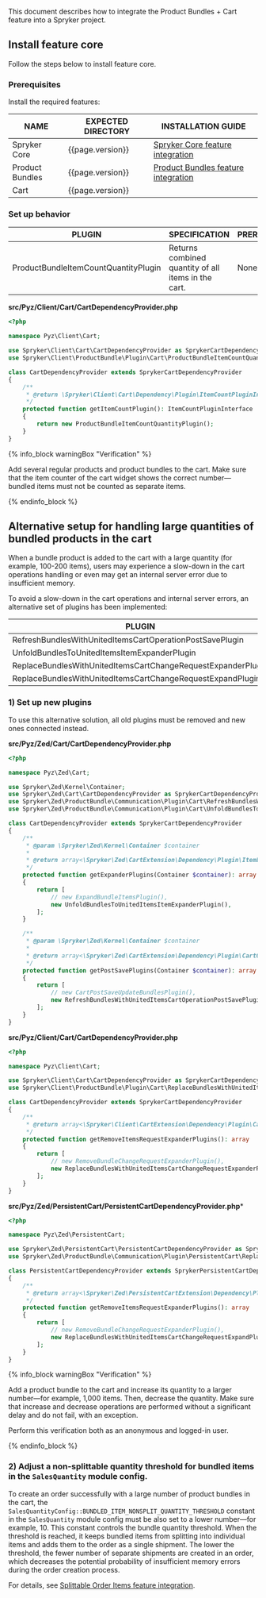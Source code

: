 

This document describes how to integrate the Product Bundles + Cart feature into a Spryker project.

## Install feature core

Follow the steps below to install feature core.

### Prerequisites

Install the required features:

| NAME | EXPECTED DIRECTORY | INSTALLATION GUIDE |
| --- | --- | --- |
| Spryker Core | {{page.version}} | [Spryker Core feature integration](/docs/scos/dev/feature-integration-guides/{{page.version}}/spryker-core-feature-integration.html)|
| Product Bundles | {{page.version}} | [Product Bundles feature integration](/docs/scos/dev/feature-integration-guides/{{page.version}}/product-bundles-feature-integration.html)|
| Cart | {{page.version}} | |


### Set up behavior

| PLUGIN | SPECIFICATION | PREREQUISITES | NAMESPACE |
| --- | --- | --- | --- |
| ProductBundleItemCountQuantityPlugin | Returns combined quantity of all items in the cart. | None | Spryker\Client\ProductBundle\Plugin\Cart |

**src/Pyz/Client/Cart/CartDependencyProvider.php**

```php
<?php

namespace Pyz\Client\Cart;

use Spryker\Client\Cart\CartDependencyProvider as SprykerCartDependencyProvider;
use Spryker\Client\ProductBundle\Plugin\Cart\ProductBundleItemCountQuantityPlugin;

class CartDependencyProvider extends SprykerCartDependencyProvider
{
    /**
     * @return \Spryker\Client\Cart\Dependency\Plugin\ItemCountPluginInterface
     */
    protected function getItemCountPlugin(): ItemCountPluginInterface
    {
        return new ProductBundleItemCountQuantityPlugin();
    }
}
```

{% info_block warningBox "Verification" %}

Add several regular products and product bundles to the cart.
Make sure that the item counter of the cart widget shows the correct number—bundled items must not be counted as separate items.

{% endinfo_block %}

## Alternative setup for handling large quantities of bundled products in the cart

When a bundle product is added to the cart with a large quantity (for example, 100-200 items), users may
experience a slow-down in the cart operations handling or even may get an internal server error due to insufficient memory.

To avoid a slow-down in the cart operations and internal server errors, an alternative set of plugins has been implemented:

| PLUGIN                                                       | ALTERNATIVE FOR                         | NAMESPACE                                                     |
|--------------------------------------------------------------|-----------------------------------------|---------------------------------------------------------------|
| RefreshBundlesWithUnitedItemsCartOperationPostSavePlugin     | CartPostSaveUpdateBundlesPlugin         | Spryker\Zed\ProductBundle\Communication\Plugin\Cart           |
| UnfoldBundlesToUnitedItemsItemExpanderPlugin                 | ExpandBundleItemsPlugin                 | Spryker\Zed\ProductBundle\Communication\Plugin\Cart           |
| ReplaceBundlesWithUnitedItemsCartChangeRequestExpanderPlugin | RemoveBundleChangeRequestExpanderPlugin | Spryker\Client\ProductBundle\Plugin\Cart                      |
| ReplaceBundlesWithUnitedItemsCartChangeRequestExpandPlugin   | RemoveBundleChangeRequestExpanderPlugin | Spryker\Zed\ProductBundle\Communication\Plugin\PersistentCart |

### 1) Set up new plugins

To use this alternative solution, all old plugins must be removed and new ones connected instead.

**src/Pyz/Zed/Cart/CartDependencyProvider.php**

```php
<?php

namespace Pyz\Zed\Cart;

use Spryker\Zed\Kernel\Container;
use Spryker\Zed\Cart\CartDependencyProvider as SprykerCartDependencyProvider;
use Spryker\Zed\ProductBundle\Communication\Plugin\Cart\RefreshBundlesWithUnitedItemsCartOperationPostSavePlugin;
use Spryker\Zed\ProductBundle\Communication\Plugin\Cart\UnfoldBundlesToUnitedItemsItemExpanderPlugin;

class CartDependencyProvider extends SprykerCartDependencyProvider
{
    /**
     * @param \Spryker\Zed\Kernel\Container $container
     *
     * @return array<\Spryker\Zed\CartExtension\Dependency\Plugin\ItemExpanderPluginInterface>
     */
    protected function getExpanderPlugins(Container $container): array
    {
        return [
            // new ExpandBundleItemsPlugin(),
            new UnfoldBundlesToUnitedItemsItemExpanderPlugin(),
        ];
    }

    /**
     * @param \Spryker\Zed\Kernel\Container $container
     *
     * @return array<\Spryker\Zed\CartExtension\Dependency\Plugin\CartOperationPostSavePluginInterface>
     */
    protected function getPostSavePlugins(Container $container): array
    {
        return [
            // new CartPostSaveUpdateBundlesPlugin(),
            new RefreshBundlesWithUnitedItemsCartOperationPostSavePlugin(),
        ];
    }
}
```

**src/Pyz/Client/Cart/CartDependencyProvider.php**

```php
<?php

namespace Pyz\Client\Cart;

use Spryker\Client\Cart\CartDependencyProvider as SprykerCartDependencyProvider;
use Spryker\Client\ProductBundle\Plugin\Cart\ReplaceBundlesWithUnitedItemsCartChangeRequestExpanderPlugin;

class CartDependencyProvider extends SprykerCartDependencyProvider
{
    /**
     * @return array<\Spryker\Client\CartExtension\Dependency\Plugin\CartChangeRequestExpanderPluginInterface>
     */
    protected function getRemoveItemsRequestExpanderPlugins(): array
    {
        return [
            // new RemoveBundleChangeRequestExpanderPlugin(),
            new ReplaceBundlesWithUnitedItemsCartChangeRequestExpanderPlugin(),
        ];
    }
}
```

**src/Pyz/Zed/PersistentCart/PersistentCartDependencyProvider.php***

```php
<?php

namespace Pyz\Zed\PersistentCart;

use Spryker\Zed\PersistentCart\PersistentCartDependencyProvider as SprykerPersistentCartDependencyProvider;
use Spryker\Zed\ProductBundle\Communication\Plugin\PersistentCart\ReplaceBundlesWithUnitedItemsCartChangeRequestExpandPlugin;

class PersistentCartDependencyProvider extends SprykerPersistentCartDependencyProvider
{
    /**
     * @return array<\Spryker\Zed\PersistentCartExtension\Dependency\Plugin\CartChangeRequestExpandPluginInterface>
     */
    protected function getRemoveItemsRequestExpanderPlugins(): array
    {
        return [
            // new RemoveBundleChangeRequestExpanderPlugin(),
            new ReplaceBundlesWithUnitedItemsCartChangeRequestExpandPlugin(),
        ];
    }
}
```

{% info_block warningBox "Verification" %}

Add a product bundle to the cart and increase its quantity to a larger number—for example, 1,000 items. Then, decrease the quantity.
Make sure that increase and decrease operations are performed without a significant delay and do not fail, with an exception.  

Perform this verification both as an anonymous and logged-in user.  

{% endinfo_block %}

### 2) Adjust a non-splittable quantity threshold for bundled items in the `SalesQuantity` module config.

To create an order successfully with a large number of product bundles in the cart, the `SalesQuantityConfig::BUNDLED_ITEM_NONSPLIT_QUANTITY_THRESHOLD` constant in the `SalesQuantity` module config must be also set to a lower number—for example, 10.
This constant controls the bundle quantity threshold. When the threshold is reached, it keeps bundled items from splitting into individual items and adds them to the order as a single shipment.
The lower the threshold, the fewer number of separate shipments are created in an order, which decreases the potential probability of insufficient memory errors during the order creation process.

For details, see [Splittable Order Items feature integration](/docs/scos/dev/feature-integration-guides/{{page.version}}/splittable-order-items-feature-integration.html).
